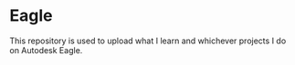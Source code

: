 # Eagle
This repository is used to upload what I learn and whichever projects I do on Autodesk Eagle.
